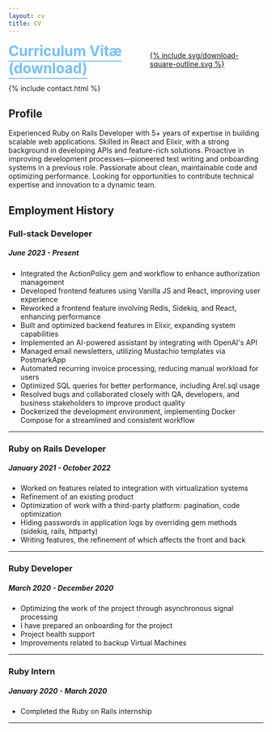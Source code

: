 ```yaml
---
layout: cv
title: CV
---
```


<div style="display: flex; align-items: center; gap: 10px;">
  <h1 style="margin: 0;"><a href="{{ site.baseurl }}/assets/files/Gorshkov_Denis_Fullstack_Developer_CV.pdf" style="color: #74c0fc; text-decoration: none; border-bottom: 2px solid #74c0fc; padding-bottom: 2px;">Curriculum Vitæ (download)</a></h1>
  <a href="{{ site.baseurl }}/assets/files/Gorshkov_Denis_Fullstack_Developer_CV.pdf" download><span class="li-icon">{% include svg/download-square-outline.svg %}</span></a>
</div>

{% include contact.html %}

## Profile

Experienced Ruby on Rails Developer with 5+ years of expertise in building scalable web applications. Skilled in React and Elixir, with a strong background in developing APIs and feature-rich solutions. Proactive in improving development processes—pioneered test writing and onboarding systems in a previous role. Passionate about clean, maintainable code and optimizing performance. Looking for opportunities to contribute technical expertise and innovation to a dynamic team.

## Employment History

### Full-stack Developer
##### _June 2023 - Present_

* Integrated the ActionPolicy gem and workflow to enhance authorization management
* Developed frontend features using Vanilla JS and React, improving user experience
* Reworked a frontend feature involving Redis, Sidekiq, and React, enhancing performance
* Built and optimized backend features in Elixir, expanding system capabilities
* Implemented an AI-powered assistant by integrating with OpenAI's API
* Managed email newsletters, utilizing Mustachio templates via PostmarkApp
* Automated recurring invoice processing, reducing manual workload for users
* Optimized SQL queries for better performance, including Arel.sql usage
* Resolved bugs and collaborated closely with QA, developers, and business stakeholders to improve product quality
* Dockerized the development environment, implementing Docker Compose for a streamlined and consistent workflow

***

### Ruby on Rails Developer
##### _January 2021 - October 2022_

* Worked on features related to integration with virtualization systems
* Refinement of an existing product
* Optimization of work with a third-party platform: pagination, code optimization
* Hiding passwords in application logs by overriding gem methods (sidekiq, rails, httparty)
* Writing features, the refinement of which affects the front and back

***

### Ruby Developer
##### _March 2020 - December 2020_
* Optimizing the work of the project through asynchronous signal processing
* I have prepared an onboarding for the project
* Project health support
* Improvements related to backup Virtual Machines

***

### Ruby Intern
##### _January 2020 - March 2020_
* Completed the Ruby on Rails internship

***
